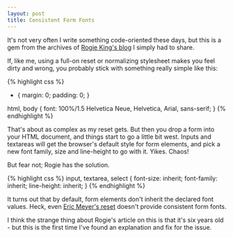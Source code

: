 ```yaml
---
layout: post
title: Consistent Form Fonts
---
```


It's not very often I write something code-oriented these days, but this is a gem from the archives of [Rogie King's blog](http://www.komodomedia.com/blog/2006/10/css-trickery-part-5-inheritance/) I simply had to share.

If, like me, using a full-on reset or normalizing stylesheet makes you feel dirty and wrong, you probably stick with something really simple like this:


{% highlight css %}
* {
    margin: 0;
    padding: 0;
}

html, body {
    font: 100%/1.5 Helvetica Neue, Helvetica, Arial, sans-serif;
}
{% endhighlight %}



That's about as complex as my reset gets. But then you drop a form into your HTML document, and things start to go a little bit west. Inputs and textareas will get the browser's default style for form elements, and pick a new font family, size and line-height to go with it. Yikes. Chaos!

But fear not; Rogie has the solution.


{% highlight css %}
input, textarea, select {
    font-size: inherit;
    font-family: inherit;
    line-height: inherit;
}
{% endhighlight %}


It turns out that by default, form elements don't inherit the declared font values. Heck, even [Eric Meyer's reset](http://meyerweb.com/eric/tools/css/reset/) doesn't provide consistent form fonts.

I think the strange thing about Rogie's article on this is that it's six years old - but this is the first time I've found an explanation and fix for the issue.
